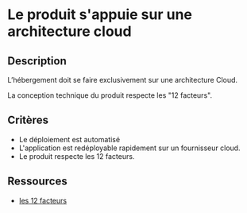 # Le produit s'appuie sur une architecture cloud

## Description

L’hébergement doit se faire exclusivement sur une architecture Cloud.

La conception technique du produit respecte les "12 facteurs".

## Critères

- Le déploiement est automatisé
- L'application est redéployable rapidement sur un fournisseur cloud.
- Le produit respecte les 12 facteurs.

## Ressources

- [les 12 facteurs](https://blog.cellenza.com/cloud-2/12-factor-app-les-patterns-a-adopter-dans-le-developpement-dapplications-modernes/)
